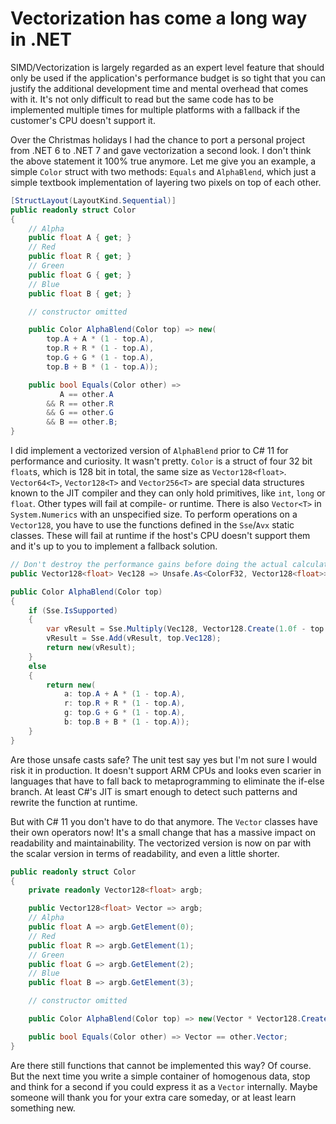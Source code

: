 
# Vectorization has come a long way in .NET

SIMD/Vectorization is largely regarded as an expert level feature that should only be used if the application's performance budget is so tight that you can justify the additional development time and mental overhead that comes with it. It's not only difficult to read but the same code has to be implemented multiple times for multiple platforms with a fallback if the customer's CPU doesn't support it.

Over the Christmas holidays I had the chance to port a personal project from .NET 6 to .NET 7 and gave vectorization a second look. I don't think the above statement it 100% true anymore. Let me give you an example, a simple `Color` struct with two methods: `Equals` and `AlphaBlend`, which just a simple textbook implementation of layering two pixels on top of each other.

```c#
[StructLayout(LayoutKind.Sequential)]
public readonly struct Color
{
    // Alpha
    public float A { get; }
    // Red
    public float R { get; }
    // Green
    public float G { get; }
    // Blue
    public float B { get; }

    // constructor omitted

    public Color AlphaBlend(Color top) => new(
        top.A + A * (1 - top.A),
        top.R + R * (1 - top.A),
        top.G + G * (1 - top.A),
        top.B + B * (1 - top.A));

    public bool Equals(Color other) => 
           A == other.A
        && R == other.R
        && G == other.G
        && B == other.B;
}

```

I did implement a vectorized version of `AlphaBlend` prior to C# 11 for performance and curiosity. It wasn't pretty. `Color` is a struct of four 32 bit `float`s, which is 128 bit in total, the same size as `Vector128<float>`. `Vector64<T>`, `Vector128<T>` and `Vector256<T>` are special data structures known to the JIT compiler and they can only hold primitives, like `int`, `long` or `float`. Other types will fail at compile- or runtime. There is also `Vector<T>` in `System.Numerics` with an unspecified size. To perform operations on a `Vector128`, you have to use the functions defined in the `Sse`/`Avx` static classes. These will fail at runtime if the host's CPU doesn't support them and it's up to you to implement a fallback solution.

```c#
// Don't destroy the performance gains before doing the actual calculation.
public Vector128<float> Vec128 => Unsafe.As<ColorF32, Vector128<float>>(ref Unsafe.AsRef(in this));

public Color AlphaBlend(Color top) 
{
    if (Sse.IsSupported)
    {
        var vResult = Sse.Multiply(Vec128, Vector128.Create(1.0f - top.A));
        vResult = Sse.Add(vResult, top.Vec128);
        return new(vResult);
    }
    else
    {
        return new(
            a: top.A + A * (1 - top.A),
            r: top.R + R * (1 - top.A),
            g: top.G + G * (1 - top.A),
            b: top.B + B * (1 - top.A));
    }
}

```

Are those unsafe casts safe? The unit test say yes but I'm not sure I would risk it in production. It doesn't support ARM CPUs and looks even scarier in languages that have to fall back to metaprogramming to eliminate the if-else branch. At least C#'s JIT is smart enough to detect such patterns and rewrite the function at runtime.

But with C# 11 you don't have to do that anymore. The `Vector` classes have their own operators now! It's a small change that has a massive impact on readability and maintainability. The vectorized version is now on par with the scalar version in terms of readability, and even a little shorter.

```c#
public readonly struct Color
{
    private readonly Vector128<float> argb;

    public Vector128<float> Vector => argb;
    // Alpha
    public float A => argb.GetElement(0);
    // Red
    public float R => argb.GetElement(1);
    // Green
    public float G => argb.GetElement(2);
    // Blue
    public float B => argb.GetElement(3);

    // constructor omitted

    public Color AlphaBlend(Color top) => new(Vector * Vector128.Create(1.0f - top.A) + top.Vector);

    public bool Equals(Color other) => Vector == other.Vector;
}

```

Are there still functions that cannot be implemented this way? Of course. But the next time you write a simple container of homogenous data, stop and think for a second if you could express it as a `Vector` internally. Maybe someone will thank you for your extra care someday, or at least learn something new.
